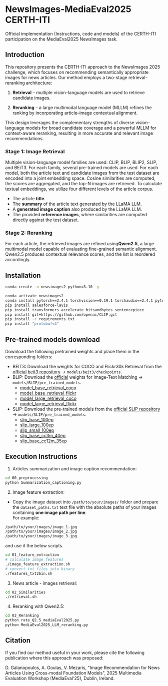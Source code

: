 # NewsImages-MediaEval2025 CERTH-ITI

Official implementation (Instructions, code and models) of the CERTH-ITI participation on the  MediaEval2025 NewsImages task.
## Introduction
This repository presents the CERTH-ITI approach to the NewsImages 2025 challenge, which focuses on recommending semantically appropriate images for news articles. Our method employs a two-stage retrieval–reranking architecture:

1. **Retrieval** – multiple vision–language models are used to retrieve candidate images.

2. **Reranking** – a large multimodal language model (MLLM) refines the ranking by incorporating article–image contextual alignment.

This design leverages the complementary strengths of diverse vision–language models for broad candidate coverage and a powerful MLLM for context-aware reranking, resulting in more accurate and relevant image recommendations.

### Stage 1: Image Retrieval
Multiple vision-language model families are used: CLIP, BLIP, BLIP2, SLIP, and BEiT3. For each family, several pre-trained models are used. For each model, both the article text and candidate images from the test dataset are encoded into a joint embedding space. Cosine similarities are computed, the scores are aggregated, and the top-N images are retrieved. To calculate textual embeddings, we utilize four different levels of the article corpus.
- The article  **title**.
- The **summary** of the article text generated by the LLaMA LLM.
- A **generated image caption** also produced by the LLaMA LLM.
- The provided **reference images**, where similarities are computed directly against the test dataset.
### Stage 2: Reranking
For each article, the retrieved images are refined using**Qwen2.5**, a large multimodal model capable of evaluating fine-grained semantic alignment. Qwen2.5 produces contextual relevance scores, and the list is reordered accordingly.

## Installation

```bash
conda create -n newsimages2 python=3.10 -y

conda activate newsimages2
conda install pytorch==2.4.1 torchvision==0.19.1 torchaudio==2.4.1 pytorch-cuda=12.4 -c pytorch -c nvidia
pip install salesforce-lavis
pip install transformers accelerate bitsandbytes sentencepiece
pip install git+https://github.com/openai/CLIP.git
pip install -r requirements.txt
pip install "protobuf<4"
```


## Pre-trained models download
Download the following pretrained weights and place them in the corresponding folders:

- BEIT3: Download the weights for COCO and Flickr30k Retrieval from the [official beit3 repository](https://github.com/microsoft/unilm/tree/master/beit3#fine-tuning-on-coco-and-flickr30k-retrieval-image-text-retrieval) → `models/beit3/checkpoints`.
- BLIP: Download the [official](https://github.com/salesforce/BLIP) weights for Image-Text Matching → `models/BLIP/pre_trained_models`.
  - [model_base_retrieval_coco](https://storage.googleapis.com/sfr-vision-language-research/BLIP/models/model_base_retrieval_coco.pth)
  - [model_base_retrieval_flickr](https://storage.googleapis.com/sfr-vision-language-research/BLIP/models/model_base_retrieval_flickr.pth)
  - [model_large_retrieval_coco](https://storage.googleapis.com/sfr-vision-language-research/BLIP/models/model_large_retrieval_coco.pth)
  - [model_large_retrieval_flickr](https://storage.googleapis.com/sfr-vision-language-research/BLIP/models/model_large_retrieval_flickr.pth)
- SLIP: Download the pre-trained models from the [official SLIP repository](https://github.com/facebookresearch/SLIP?tab=readme-ov-file#results-and-pre-trained-models) → `models/SLIP/pre_trained_models`.
  - [slip_base_100ep](https://dl.fbaipublicfiles.com/slip/slip_base_100ep.pt)
  - [slip_large_100ep](https://dl.fbaipublicfiles.com/slip/slip_large_100ep.pt)
  - [slip_small_100ep](https://dl.fbaipublicfiles.com/slip/slip_small_100ep.pt)
  - [slip_base_cc3m_40ep](https://dl.fbaipublicfiles.com/slip/slip_base_cc3m_40ep.pt)
  - [slip_base_cc12m_35ep](https://dl.fbaipublicfiles.com/slip/slip_base_cc12m_35ep.pt)

## Execution Instructions
1. Articles summarization and image caption recommendation:
```bash
cd 00_preprocessing
python Summarization_captioning.py
```
2. Image feature extraction: 
  - Copy the image dataset into `/path/to/your/images/` folder and prepare the `dataset_paths.txt` text file with the absolute paths of your images containing **one image path per line**.  
For example:

```txt
/path/to/your/images/image_1.jpg
/path/to/your/images/image_2.jpg
/path/to/your/images/image_3.jpg
```
and use it the below scripts.
```bash
cd 01_feature_extraction
# calculate image features
./image_feature_extraction.sh
# convert txt files into binary
./features_txt2bin.sh
```
3. News article - images retrieval: 
```bash
cd 02_Similarities
./retrieval.sh
```
4. Reranking with Qwen2.5:
```bash
cd 03_Reranking
python rate_Q2.5_mediaEval2025.py
python MediaEval2025_LLM_reranking.py
```


## Citation

If you find our method useful in your work, please cite the following publication where this approach was proposed:

D. Galanopoulos, A. Goulas, V. Mezaris, "Image Recommendation for News Articles Using Cross-modal Foundation Models", 2025 Multimedia Evaluation Workshop (MediaEval'25), Dublin, Ireland.